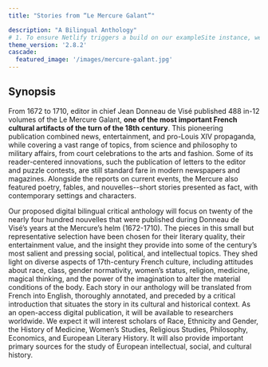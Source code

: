 ```yaml
---
title: "Stories from “Le Mercure Galant”"

description: "A Bilingual Anthology"
# 1. To ensure Netlify triggers a build on our exampleSite instance, we need to change a file in the exampleSite directory.
theme_version: '2.8.2'
cascade:
  featured_image: '/images/mercure-galant.jpg'
---
```


<link rel="stylesheet" href="https://unpkg.com/tachyons@4.12.0/css/tachyons.min.css"/>

## Synopsis

From 1672 to 1710, editor in chief Jean Donneau de Visé published 488 in-12 volumes of the Le Mercure Galant, **one of the most important French cultural artifacts of the turn of the 18th century**. This pioneering publication combined news, entertainment, and pro-Louis XIV propaganda, while covering a vast range of topics, from science and philosophy to military affairs, from court celebrations to the arts and fashion. Some of its reader-centered innovations, such the publication of letters to the editor and puzzle contests, are still standard fare in modern newspapers and magazines. Alongside the reports on current events, the Mercure also featured poetry, fables, and nouvelles--short stories presented as fact, with contemporary settings and characters.
        
Our proposed digital bilingual critical anthology will focus on twenty of the nearly four hundred nouvelles that were published during Donneau de Visé’s years at the Mercure’s helm (1672-1710). The pieces in this small but representative selection have been chosen for their literary quality, their entertainment value, and the insight they provide into some of the century’s most salient and pressing social, political, and intellectual topics. They shed light on diverse aspects of 17th-century French culture, including attitudes about race, class, gender normativity, women’s status, religion, medicine, magical thinking, and the power of the imagination to alter the material conditions of the body. Each story in our anthology will be translated from French into English, thoroughly annotated, and preceded by a critical introduction that situates the story in its cultural and historical context. As an open-access digital publication, it will be available to researchers worldwide. We expect it will interest scholars of Race, Ethnicity and Gender, the History of Medicine, Women’s Studies, Religious Studies, Philosophy, Economics, and European Literary History. It will also provide important primary sources for the study of European intellectual, social, and cultural history.
